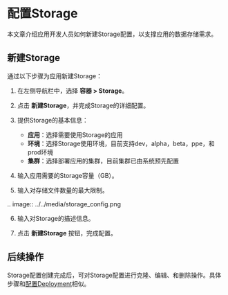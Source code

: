 # 配置Storage

本文章介绍应用开发人员如何新建Storage配置，以支撑应用的数据存储需求。

## 新建Storage

通过以下步骤为应用新建Storage：

1. 在左侧导航栏中，选择 **容器 > Storage**。

2. 点击 **新建Storage**，并完成Storage的详细配置。

3. 提供Storage的基本信息：

   - **应用**：选择需要使用Storage的应用
   - **环境**：选择Storage使用环境，目前支持dev，alpha，beta，ppe，和prod环境
   - **集群**：选择部署应用的集群，目前集群已由系统预先配置

4. 输入应用需要的Storage容量（GB）。

5. 输入对存储文件数量的最大限制。

  .. image:: ../../media/storage_config.png

6. 输入对Storage的描述信息。

7. 点击 **新建Storage** 按钮，完成配置。

## 后续操作

Storage配置创建完成后，可对Storage配置进行克隆、编辑、和删除操作。具体步骤和[配置Deployment](configuring_deployment)相似。

<!--end-->

